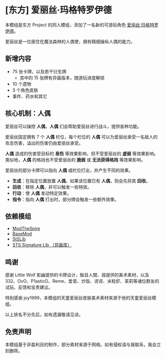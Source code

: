 # [东方] 爱丽丝·玛格特罗伊德

本模组是东方 Project 的同人模组，添加了一名新的可游玩角色 [爱丽丝·玛格特罗伊德](https://zh.moegirl.org.cn/%E7%88%B1%E4%B8%BD%E4%B8%9D%C2%B7%E7%8E%9B%E6%A0%BC%E7%89%B9%E7%BD%97%E4%BE%9D%E5%BE%B7)。

爱丽丝是一位居住在魔法森林的人偶使，拥有精细操纵人偶的能力。

## 新增内容

- 75 张卡牌，以及若干衍生牌
  - 其中的 15 张牌有异画版本，随游玩进度解锁
- 10 个遗物
- 3 个角色皮肤
- 事件、药水和其它

## 核心机制：人偶

爱丽丝可以操控 **人偶**，**人偶** 们会帮助爱丽丝进行战斗，提供各种功能。

爱丽丝固定拥有 7 个 **人偶** 栏位，每个栏位的 **人偶** 可以为爱丽丝承受一名敌人的攻击伤害，溢出的伤害仍由爱丽丝承受。

**人偶** 造成的伤害受目标的 **易伤** 等效果影响，但不受爱丽丝的 **虚弱** 等效果影响。
类似地，**人偶** 的格挡也不受爱丽丝的 **脆弱** 或 **无法获得格挡** 等效果影响。

爱丽丝的部分卡牌可以指向 **人偶** 或栏位打出，并产生不同的效果。

- **生成**：在指定位置放置 **人偶**。如果该位置已有 **人偶**，则会先将其 **回收**。
- **回收**：移除 **人偶**，并可以触发一些特效。
- **行动**：使 **人偶** 发动特定效果。
- **指令**：指向 **人偶** 打出时，部分牌会触发一些额外效果。

## 依赖模组

- [ModTheSpire](https://steamcommunity.com/sharedfiles/filedetails/?id=1605060445)
- [BaseMod](https://steamcommunity.com/sharedfiles/filedetails/?id=1605833019)
- [StSLib](https://steamcommunity.com/sharedfiles/filedetails/?id=1609158507)
- [STS Signature Lib （异画库）](https://steamcommunity.com/sharedfiles/filedetails/?id=3433319964)

## 鸣谢

感谢 Little Wolf 影幽提供的卡牌设计，駄目人間、摇提供的美术素材，以及 332、OvO、P1asticD、Reme、爱音、炒饭、谔谔、米粒虾、茉莉等诸位群友的试玩、反馈和宝贵建议。

特别感谢 joy1999，本模组的天童爱丽丝皮肤美术素材来源于他的天童爱丽丝模组。

以上排名不分先后，如有遗漏敬请见谅。

## 免责声明

本模组基于非盈利目的制作，部分素材来源于网络。如有侵权请与我联系，我会立刻删除。